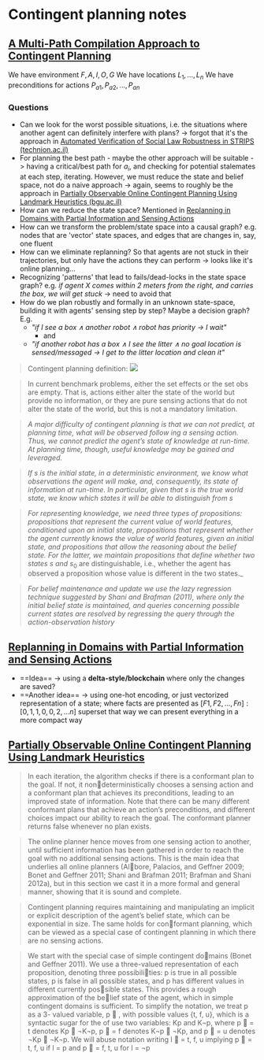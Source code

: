 # Contingent planning notes
## [A Multi-Path Compilation Approach to Contingent Planning](https://tzin.bgu.ac.il/~shanigu/Publications/aaai12-28.pdf)

We have environment ${F,A,I,O,G}$
We have locations ${L_1, ..., L_n}$
We have preconditions for actions ${P_{a1}, P_{a2}, ..., P_{an}}$
### Questions
- Can we look for the worst possible situations, i.e. the situations where another agent can definitely interfere with plans? -> forgot that it's the approach in [Automated Verification of Social Law Robustness in STRIPS (technion.ac.il)](https://karpase.net.technion.ac.il/files/2015/11/social_law_strips.pdf)
- For planning the best path - maybe the other approach will be suitable -> having a critical/best path for $a_i$, and checking for potential stalemates at each step, iterating. However, we must reduce the state and belief space, not do a naive approach -> again, seems to roughly be the approach in [Partially Observable Online Contingent Planning Using Landmark Heuristics (bgu.ac.il)](https://tzin.bgu.ac.il/~shanigu/Publications/ICAPS2014.pdf)
- How can we reduce the state space? Mentioned in [Replanning in Domains with Partial Information and Sensing Actions](https://tzin.bgu.ac.il/~shanigu/Publications/sdr-journal11.pdf)
- How can we transform the problem/state space into a causal graph? e.g. nodes that are 'vector' state spaces, and edges that are changes in, say, one fluent
- How can we eliminate replanning? So that agents are not stuck in their trajectories, but only have the actions they can perform -> looks like it's online planning...
- Recognizing 'patterns' that lead to fails/dead-locks in the state space graph? e.g. _if agent X comes within 2 meters from the right, and carries the box, we will get stuck_ -> need to avoid that
- How do we plan robustly and formally in an unknown state-space, building it with agents' sensing step by step? Maybe a decision graph? E.g. 
	- *"if I see a box $\land$ another robot $\land$ robot has priority -> I wait"*
		- and
	- *"if another robot has a box $\land$ I see the litter $\land$ no goal location is sensed/messaged -> I get to the litter location and clean it"*

> Contingent planning definition: 
> ![](https://shottr.cc/s/OPnV/SCR-20230907-ook.png)

> In current benchmark problems, either the set effects or the set obs are empty. That is, actions either alter the state of the world but provide no information, or they are pure sensing actions that do not alter the state of the world, but this is not a mandatory limitation.

> _A major difficulty of contingent planning is that we can not predict, at planning time, what will be observed follow ing a sensing action. Thus, we cannot predict the agent’s state of knowledge at run-time. At planning time, though, useful knowledge may be gained and leveraged._

> _If s is the initial state, in a deterministic environment, we know what observations the agent will make, and, consequently, its state of information at run-time. In particular, given that s is the true world state, we know which states it will be able to distinguish from s_

> _For representing knowledge, we need three types of propositions: propositions that represent the current value of world features, conditioned upon an initial state, propositions that represent whether the agent currently knows the value of world features, given an initial state, and propositions that allow the reasoning about the belief state. For the latter, we maintain propositions that define whether two states $s$ and_ $s_0$ are distinguishable, i.e., whether the agent has observed a proposition whose value is different in the two states._

> _For belief maintenance and update we use the lazy regression technique suggested by Shani and Brafman (2011), where only the initial belief state is maintained, and queries_ _concerning possible current states are resolved by regressing the query through the action-observation history_

## [Replanning in Domains with Partial Information and Sensing Actions](https://tzin.bgu.ac.il/~shanigu/Publications/sdr-journal11.pdf)

- ==Idea== -> using a **delta-style/blockchain** where only the changes are saved?
- ==Another idea== -> using one-hot encoding, or just vectorized representation of a state; where facts are presented as ${[F1, F2, ..., Fn]: [0,1,1,0,0,2,...n]}$ superset
  that way we can present everything in a more compact way
## [Partially Observable Online Contingent Planning Using Landmark Heuristics](https://tzin.bgu.ac.il/~shanigu/Publications/ICAPS2014.pdf)
> In each iteration, the algorithm checks if there is a conformant plan to the goal. If not, it nondeterministically chooses a sensing action and a conformant plan that achieves its preconditions, leading to an improved state of information. Note that there can be many different conformant plans that achieve an action’s preconditions, and different choices impact our ability to reach the goal. The conformant planner returns false whenever no plan exists.

> The online planner hence moves from one sensing action to another, until sufficient information has been gathered in order to reach the goal with no additional sensing actions. This is the main idea that underlies all online planners (Albore, Palacios, and Geffner 2009; Bonet and Geffner 2011; Shani and Brafman 2011; Brafman and Shani 2012a), but in this section we cast it in a more formal and general manner, showing that it is sound and complete.

> Contingent planning requires maintaining and manipulating an implicit or explicit description of the agent’s belief state, which can be exponential in size. The same holds for conformant planning, which can be viewed as a special case of contingent planning in which there are no sensing actions.

> We start with the special case of simple contingent domains (Bonet and Geffner 2011). We use a three-valued representation of each proposition, denoting three possibilities: p is true in all possible states, p is false in all possible states, and p has different values in different currently possible states. This provides a rough approximation of the belief state of the agent, which in simple contingent domains is sufficient. To simplify the notation, we treat p as a 3- valued variable, p ∗ , with possible values {t, f, u}, which is a syntactic sugar for the of use two variables: Kp and K¬p, where p ∗ = t denotes Kp ∧ ¬K¬p, p ∗ = f denotes K¬p ∧ ¬Kp, and p ∗ = u denotes ¬Kp ∧ ¬K¬p. We will abuse notation writing l ∗ = t, f, u implying p ∗ = t, f, u if l = p and p ∗ = f, t, u for l = ¬p
